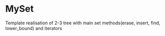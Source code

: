 # MySet

Template realisation of 2-3 tree with main set methods(erase, insert, find, lower_bound) and iterators
